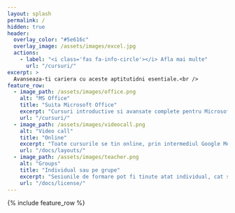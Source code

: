 ```yaml
---
layout: splash
permalink: /
hidden: true
header:
  overlay_color: "#5e616c"
  overlay_image: /assets/images/excel.jpg
  actions:
    - label: "<i class='fas fa-info-circle'></i> Afla mai multe"
      url: "/cursuri/"
excerpt: >
  Avanseaza-ti cariera cu aceste aptitutidni esentiale.<br />
feature_row:
  - image_path: /assets/images/office.png
    alt: "MS Office"
    title: "Suita Microsoft Office"
    excerpt: "Cursuri introductive si avansate complete pentru Microsoft Office: Word, Excel, PowerPoint, Outlook"
    url: "/cursuri/"
  - image_path: /assets/images/videocall.png
    alt: "Video call"
    title: "Online"
    excerpt: "Toate cursurile se tin online, prin intermediul Google Meet, din confortul locuintei tale."
    url: "/docs/layouts/"
  - image_path: /assets/images/teacher.png
    alt: "Groups"
    title: "Individual sau pe grupe"
    excerpt: "Sesiunile de formare pot fi tinute atat individual, cat si pe grupe de studiu. Totul tine de preferintele tale."
    url: "/docs/license/"  
---
```


{% include feature_row %}
